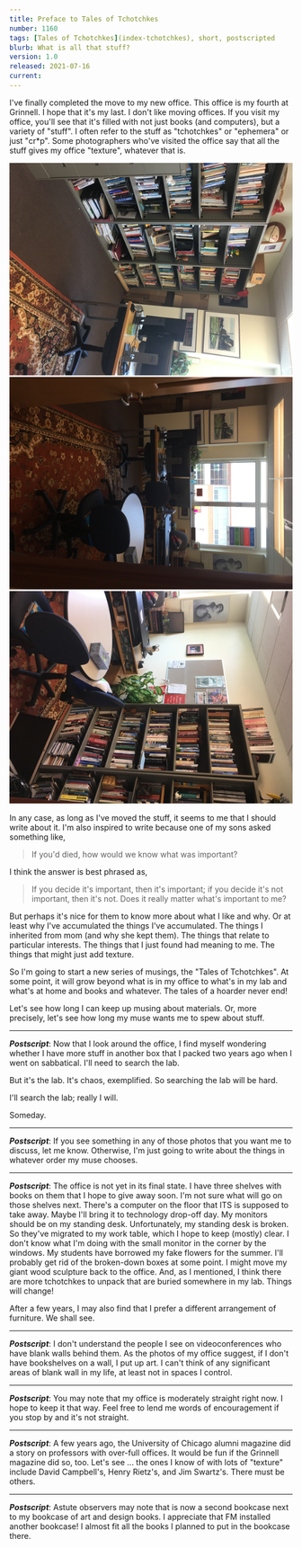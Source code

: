 ```yaml
---
title: Preface to Tales of Tchotchkes
number: 1160
tags: [Tales of Tchotchkes](index-tchotchkes), short, postscripted
blurb: What is all that stuff?
version: 1.0
released: 2021-07-16
current: 
---
```

I've finally completed the move to my new office.  This office is
my fourth at Grinnell.  I hope that it's my last.  I don't like
moving offices.  If you visit my office, you'll see that it's filled
with not just books (and computers), but a variety of "stuff".  I
often refer to the stuff as "tchotchkes" or "ephemera" or just
"cr*p".  Some photographers who've visited the office say that all
the stuff gives my office "texture", whatever that is.

<img src="images/noyce2806-01.png" alt="One view of an office.  Three full bookshelves are visible.  In front of the books and on top of the shelves one sees a variety of things.">

<img src="images/noyce2806-02.png" alt="Another view of the same office.  An oriental carpet is on the floor.  Two desks are in the distance.  Various items are on the window sill.">

<img src="images/noyce2806-03.png" alt="A third view of an office.  Two more bookshelves are now visible.  In front of the books and on top of the shelves one sees a variety of things including more books.">

In any case, as long as I've moved the stuff, it seems to me that
I should write about it.  I'm also inspired to write because one
of my sons asked something like,

> If you'd died, how would we know what was important?

I think the answer is best phrased as,

> If you decide it's important, then it's important; if you decide
  it's not important, then it's not.  Does it really matter what's
  important to me?

But perhaps it's nice for them to know more about what I like and
why.  Or at least why I've accumulated the things I've accumulated.
The things I inherited from mom (and why she kept them).  The things
that relate to particular interests.  The things that I just found
had meaning to me.  The things that might just add texture.

So I'm going to start a new series of musings, the "Tales of
Tchotchkes".  At some point, it will grow beyond what is in my
office to what's in my lab and what's at home and books and whatever.
The tales of a hoarder never end!

Let's see how long I can keep up musing about materials.  Or, more
precisely, let's see how long my muse wants me to spew about stuff.

---

**_Postscript_**: Now that I look around the office, I find myself
wondering whether I have more stuff in another box that I packed
two years ago when I went on sabbatical.  I'll need to search the 
lab.

But it's the lab.  It's chaos, exemplified.  So searching the lab
will be hard.

I'll search the lab; really I will.

Someday.

---

**_Postscript_**: If you see something in any of those photos that
you want me to discuss, let me know.  Otherwise, I'm just going to
write about the things in whatever order my muse chooses.

---

**_Postscript_**: The office is not yet in its final state.  I have
three shelves with books on them that I hope to give away soon.
I'm not sure what will go on those shelves next.  There's a computer
on the floor that ITS is supposed to take away.  Maybe I'll bring
it to technology drop-off day.  My monitors should be on my standing
desk.  Unfortunately, my standing desk is broken.  So they've
migrated to my work table, which I hope to keep (mostly) clear.  I
don't know what I'm doing with the small monitor in the corner by
the windows.  My students have borrowed my fake flowers for the
summer.  I'll probably get rid of the broken-down boxes at some
point.  I might move my giant wood sculpture back to the office.
And, as I mentioned, I think there are more tchotchkes to unpack
that are buried somewhere in my lab.  Things will change!

After a few years, I may also find that I prefer a different
arrangement of furniture.  We shall see.

---

**_Postscript_**: I don't understand the people I see on videoconferences
who have blank walls behind them.  As the photos of my office
suggest, if I don't have bookshelves on a wall, I put up art.  I
can't think of any significant areas of blank wall in my life, at
least not in spaces I control.

---

**_Postscript_**: You may note that my office is moderately straight
right now.  I hope to keep it that way.  Feel free to lend me words of
encouragement if you stop by and it's not straight.

---

**_Postscript_**: A few years ago, the University of Chicago alumni 
magazine did a story on professors with over-full offices.  It would
be fun if the Grinnell magazine did so, too.  Let's see ... the ones I
know of with lots of "texture" include David Campbell's, Henry Rietz's,
and Jim Swartz's.  There must be others.

---

**_Postscript_**: Astute observers may note that is now a second
bookcase next to my bookcase of art and design books.  I appreciate
that FM installed another bookcase!  I almost fit all the books I
planned to put in the bookcase there.
